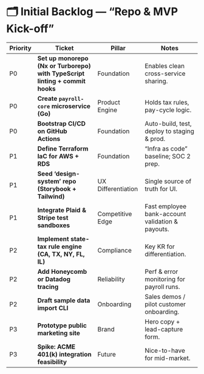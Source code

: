 <!-- backlog.md -->

# 🗂 Initial Backlog — “Repo & MVP Kick-off”

| Priority | Ticket                                                                       | Pillar             | Notes                                            |
| -------- | ---------------------------------------------------------------------------- | ------------------ | ------------------------------------------------ |
| P0       | **Set up monorepo (Nx or Turborepo) with TypeScript linting + commit hooks** | Foundation         | Enables clean cross-service sharing.             |
| P0       | **Create `payroll-core` microservice (Go)**                                  | Product Engine     | Holds tax rules, pay-cycle logic.                |
| P0       | **Bootstrap CI/CD on GitHub Actions**                                        | Foundation         | Auto-build, test, deploy to staging & prod.      |
| P1       | **Define Terraform IaC for AWS + RDS**                                       | Foundation         | “Infra as code” baseline; SOC 2 prep.            |
| P1       | **Seed ‘design-system’ repo (Storybook + Tailwind)**                         | UX Differentiation | Single source of truth for UI.                   |
| P1       | **Integrate Plaid & Stripe test sandboxes**                                  | Competitive Edge   | Fast employee bank-account validation & payouts. |
| P2       | **Implement state-tax rule engine (CA, TX, NY, FL, IL)**                     | Compliance         | Key KR for differentiation.                      |
| P2       | **Add Honeycomb or Datadog tracing**                                         | Reliability        | Perf & error monitoring for payroll runs.        |
| P2       | **Draft sample data import CLI**                                             | Onboarding         | Sales demos / pilot customer onboarding.         |
| P3       | **Prototype public marketing site**                                          | Brand              | Hero copy + lead-capture form.                   |
| P3       | **Spike: ACME 401(k) integration feasibility**                               | Future             | Nice-to-have for mid-market.                     |
